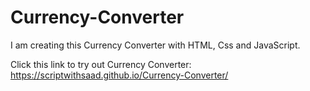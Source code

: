 # Currency-Converter
I am creating this Currency Converter with HTML, Css and JavaScript.

Click this link to try out Currency Converter:
https://scriptwithsaad.github.io/Currency-Converter/
